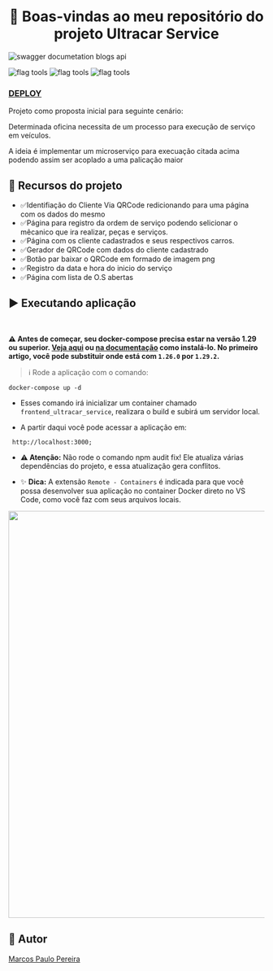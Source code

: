 <h1 align="center">🎉 Boas-vindas ao meu repositório do projeto Ultracar Service </h1>

![swagger documetation blogs api](https://user-images.githubusercontent.com/104791582/233059459-f1eaab3e-587e-44cb-9584-6998ed23d9a9.gif)

![flag tools](https://img.shields.io/badge/Tools-%20Docker%20|%20Node.js-9cf) ![flag tools](https://img.shields.io/badge/Languages-JavaScript-yellow) ![flag tools](https://img.shields.io/badge/Frameworks-React-yelow)


### [DEPLOY](https://ultracarservice.bohr.io/)

<p>Projeto como proposta inicial para seguinte cenário:</p>
<p>Determinada oficina necessita de um processo para
execução de serviço em veículos.</p>
<p>A ideia é implementar um microserviço para execuação citada acima podendo assim ser acoplado a uma palicação maior</p>

## 🔨 Recursos do projeto

<ul>
<li>✅Identifiação do Cliente Via QRCode redicionando para uma página com os dados do mesmo</li>
<li>✅Página para registro da ordem de serviço podendo selicionar o mêcanico que ira realizar, peças e serviços.</li>
<li>✅Página com os cliente cadastrados e seus respectivos carros.</li>
<li>✅Gerador de QRCode com dados do cliente cadastrado</li>
<li>✅Botão par baixar o QRCode em formado de imagem png</li>
<li>✅Registro da data e hora do inicio do serviço</li>
<li>✅Página com lista de O.S abertas</li>
</ul>

## ▶️ Executando aplicação
</br>

**⚠️ Antes de começar, seu docker-compose precisa estar na versão 1.29 ou superior. [Veja aqui](https://www.digitalocean.com/community/tutorials/how-to-install-and-use-docker-compose-on-ubuntu-20-04-pt) ou [na documentação](https://docs.docker.com/compose/install/) como instalá-lo. No primeiro artigo, você pode substituir onde está com `1.26.0` por `1.29.2`.**

> ℹ️ Rode a aplicação com o comando:
```
docker-compose up -d
```
  - Esses comando irá inicializar um container chamado `frontend_ultracar_service`, realizara o build e subirá um servidor local.

  - A partir daqui você pode acessar a aplicação em:
  ````
   http://localhost:3000;
  ````

  - **⚠️ Atenção:** Não rode o comando npm audit fix! Ele atualiza várias dependências do projeto, e essa atualização gera conflitos.

  - ✨ **Dica:** A extensão `Remote - Containers` é indicada para que você possa desenvolver sua aplicação no container Docker direto no VS Code, como você faz com seus arquivos locais.

  <img src="https://user-images.githubusercontent.com/104791582/213542711-a092f145-a6e3-4172-89f4-417379cfefae.png" width="800px" >

</br>

## 🧔 Autor

<div class="badge-base LI-profile-badge" data-locale="pt_BR" data-size="medium" data-theme="dark" data-type="VERTICAL" data-vanity="dev-marcospaulo" data-version="v1"><a class="badge-base__link LI-simple-link" href="https://br.linkedin.com/in/dev-marcospaulo?trk=profile-badge">Marcos Paulo Pereira</a></div>
